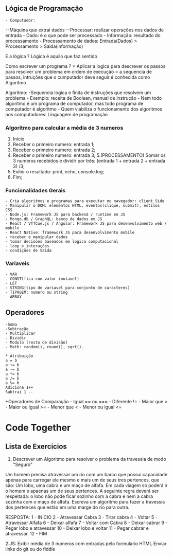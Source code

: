 ## Lógica de Programação

    - Computador:

--Máquina que extrai dados
--Processar: realizar operações nos dados de entrada - Dado: é o que pode ser processado - Informação: resultado do processamento - Processamento de dados: Entrada(Dados) > Processamento > Saida(informação)

E a lógica ?
Lógica é aquilo que faz sentido

Como escrever um programa ?
= Aplicar a logica para descrever os passos para resolver um problema em ordem de execução
= a sequencia de passos, intruções que o cumputador deve seguir é conhecida como Algoritmo

Algoritmo:
-Sequencia logica e finita de instruções que resolvem um problema - Exemplo: receita de Boolean, manual de instrução - Nem todo algoritmo é um programa de computador, mas todo programa de computador é algoritmo - Quem viabiliza o funcionamento dos algoritmos nos computadores: Linguagem de programação

### Algoritmo para calcular a média de 3 numeros

1. Inicio
2. Receber o primeiro numero: entrada 1;
3. Receber o primeiro numero: entrada 2;
4. Receber o primeiro numero: entrada 3;
   5.(PROCESSAMENTO) Somar os 3 numeros recebidos e dividir por três: (entrada 1 + entrada 2 + entrada 3) /3;
5. Exibir o resultado: print, echo, console.log;
6. Fim;

### Funcionalidades Gerais

    - Cria algoritmos e programas para executar no navegador: client Side
    - Manipular o DOM: elementos HTML, eventos(clique, submit), estilos CSS
    - Node.js: Framework JS para backend / runtime em JS
    - Mongo.db / GraphQL: banco de dados em JS
    - React / VTTCue.js / Angular: Framework JS para desenvolvimento web / mobile
    - React Native: framework JS para desenvolvimento mobile
    - receber e manipular dados
    - tomar decisões baseados em logica computacional
    - loop e interações
    - condições de Saida

### Variaveis

    - VAR
    - CONST(fica com valor imutavel)
    - LET
    - STRING(tipo de variavel para conjunto de caracteres)
    - TIPAGEM: numero ou string
    - ARRAY

## Operadores

    -Soma
    -Subtração
    - Multiplicar
    - Dividir
    - Modulo (resto de divisão)
    - Math: random(), round(), sqrt().

    * Atribuição
    a = b
    a += b
    a -= b
    a *= b
    a /= b
    a %= b
    Adiciona 1++
    Subtrai 1 --

\*Operadores de Comparação - Igual == ou === - Diferente != - Maior que > - Maior ou igual >= - Menor que < - Menor ou igual <=

# Code Together

## Lista de Exercicios

1. Descrever um Algoritmo para resolver o problema da travessia de modo "Seguro"

Um homem precisa atravessar um rio com um barco que possui capacidade apenas para carregar ele mesmo e mais um de seus tres pertences, que são: Um lobo, uma cabra e um maço de alfafa. Em cada viagem só poderá ir o homem e apaenas um de seus pertences. A seguinte regra deverá ser respeitada: o lobo não pode ficar sozinho com a cabra e nem a cabra sozinha com o maço de alfafa. Escreva um algoritmo para fazer a travessia dos pertences que estão em uma marge do rio para outra.

RESPOSTA:
1 - INICIO
2 - Atravessar Cabra
3 - Tirar cabra
4 - Voltar
5 - Atravessar Alfafa
6 - Deixar alfafa
7 - Voltar com Cabra
8 - Deixar cabrar
9 - Pegar lobo e atravessar
10 - Deixar lobo e voltar
11 - Pegar cabrar e atravessar.
12 - FIM

2.JS: Exibir média de 3 numeros com entradas pelo formulario HTML
Enviar links do git ou do fiddle
